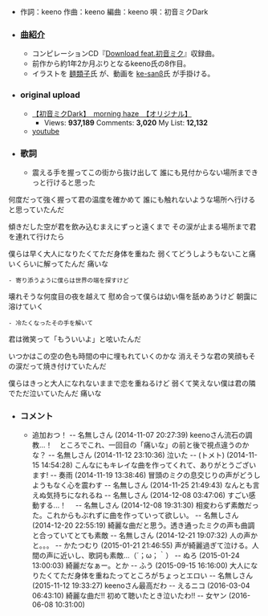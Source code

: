 - 作詞：keeno
作曲：keeno
編曲：keeno
唄：初音ミクDark
- ### [曲紹介](https://w.atwiki.jp/hmiku/pages/30720.html)
    - コンピレーションCD『[Download feat.初音ミク](https://w.atwiki.jp/hmiku/pages/30531.html)』収録曲。
    - 前作から約1年2か月ぶりとなるkeeno氏の8作目。
    - イラストを [麺類子](https://w.atwiki.jp/hmiku/pages/22832.html)氏 が、動画を [ke-sanβ](https://w.atwiki.jp/hmiku/pages/19437.html)氏 が手掛ける。
- ### original upload 
    - [【初音ミクDark】　morning haze　【オリジナル】](https://www.nicovideo.jp/watch/sm24862460)
        - Views: **937,189** Comments: **3,020** My List: **12,132**
    - [youtube](https://www.youtube.com/watch?v=Zs1vzQPEXTw)
- ### 歌詞
    - 震える手を握ってこの街から抜け出して
誰にも見付からない場所まできっと行けると思った

何度だって強く握って君の温度を確かめて
誰にも触れないような場所へ行けると思っていたんだ

傾きだした空が君を飲み込むまえにずっと遠くまで
その涙が止まる場所まで君を連れて行けたら

僕らは早く大人になりたくてただ身体を重ねた
弱くてどうしようもないこと痛いくらいに解ってたんだ
痛いな


    - 寄り添うように僕らは世界の端を探すけど
壊れそうな何度目の夜を越えて
慰め合って僕らは幼い傷を舐めあうけど
朝靄に溶けていく


    - 冷たくなったその手を解いて
君は微笑って「もういいよ」と呟いたんだ

いつかはこの空の色も時間の中に埋もれていくのかな
消えそうな君の笑顔もその涙だって焼き付けていたんだ

僕らはきっと大人になれないままで恋を重ねるけど
弱くて笑えない僕は君の隣でただ泣いていたんだ
痛いな
- ### コメント
    - 追加おつ！ -- 名無しさん (2014-11-07 20:27:39)
keenoさん流石の調教…！　ところでこれ、一回目の「痛いな」の前と後で視点違うのかな？ -- 名無しさん (2014-11-12 23:10:36)
泣いた -- (トメト) (2014-11-15 14:54:28)
こんなにもキレイな曲を作ってくれて、ありがとうございます! -- 奏雨 (2014-11-19 13:38:46)
冒頭のミクの息交じりの声がどうしようもなく心を震わす -- 名無しさん (2014-11-25 21:49:43)
なんとも言えぬ気持ちになれるね -- 名無しさん (2014-12-08 03:47:06)
すごい感動する...！　 -- 名無しさん (2014-12-08 19:31:30)
相変わらず素敵だった。これからもぶれずに曲を作っていって欲しい。 -- 名無しさん (2014-12-20 22:55:19)
綺麗な曲だと思う。透き通ったミクの声も曲調と合っていてとても素敵 -- 名無しさん (2014-12-21 19:07:32)
人の声かと。。。 -- かたつむり (2015-01-21 21:46:55)
声が綺麗過ぎて泣ける。人間の声に近いし、歌詞も素敵…（´；ω；｀） -- ぬろ (2015-01-24 13:00:03)
綺麗だなぁー。とか -- ふう (2015-09-15 16:16:00)
大人になりたくてただ身体を重ねたってところがちょっとエロい -- 名無しさん (2015-11-12 19:33:27)
keenoさん最高だわ -- えるニコ (2016-03-04 06:43:10)
綺麗な曲だ!! 初めて聴いたとき泣いたわ!! -- 女ヤン (2016-06-08 10:31:00)
